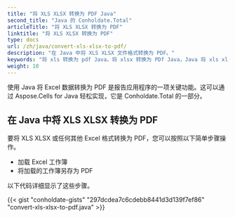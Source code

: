 ```yaml
---
title: "将 XLS XLSX 转换为 PDF Java"
second_title: "Java 的 Conholdate.Total"
articleTitle: "将 XLS XLSX 转换为 PDF"
linktitle: "将 XLS XLSX 转换为 PDF"
type: docs
url: /zh/java/convert-xls-xlsx-to-pdf/
description: "在 Java 中将 XLS XLSX 文件格式转换为 PDF。"
keywords: "将 xls 转换为 pdf Java，将 xlsx 转换为 PDf Java，Java 将 xls xlsx，xls 转换为 pdf Java，xlsx 到 pdf eclipse Java，用于 xls 的 Java 转换器，用于 xlsx 的 Java 转换器，Excel 到 pdf Java，表格到 pdf"
weight: 10
---
```


使用 Java 将 Excel 数据转换为 PDF 是报告应用程序的一项关键功能。这可以通过 Aspose.Cells for Java 轻松实现，它是 Conholdate.Total 的一部分。

## **在 Java 中将 XLS XLSX 转换为 PDF**
要将 XLS XLSX 或任何其他 Excel 格式转换为 PDF，您可以按照以下简单步骤操作。

- 加载 Excel 工作簿
- 将加载的工作簿另存为 PDF

以下代码详细显示了这些步骤。

{{< gist "conholdate-gists" "297dcdea7c6cdebb8441d3d139f7ef86" "convert-xls-xlsx-to-pdf.java" >}}
